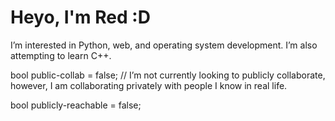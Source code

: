 # Heyo, I'm Red :D

I’m interested in Python, web, and operating system development. I’m also attempting to learn C++.

bool public-collab = false;
// I’m not currently looking to publicly collaborate, however, I am collaborating privately with people I know in real life.

bool publicly-reachable = false;
